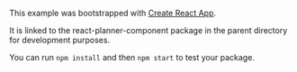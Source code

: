This example was bootstrapped with [Create React App](https://github.com/facebook/create-react-app).

It is linked to the react-planner-component package in the parent directory for development purposes.

You can run `npm install` and then `npm start` to test your package.
